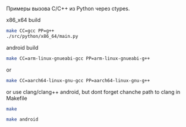 Примеры вызова C/C++ из Python через ctypes.

x86_x64 build
```bash
make CC=gcc PP=g++
./src/python/x86_64/main.py
```

android build
```bash
make CC=arm-linux-gnueabi-gcc PP=arm-linux-gnueabi-g++
```
or
```bash
make CC=aarch64-linux-gnu-gcc PP=aarch64-linux-gnu-g++
```
or use clang/clang++ android, but dont forget chanche path to clang in Makefile
```bash
make
```

```bash
make android
```

